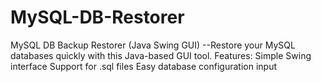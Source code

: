 # MySQL-DB-Restorer
MySQL DB Backup Restorer (Java Swing GUI) --Restore your MySQL databases quickly with this Java-based GUI tool. Features:  Simple Swing interface  Support for .sql files  Easy database configuration input
